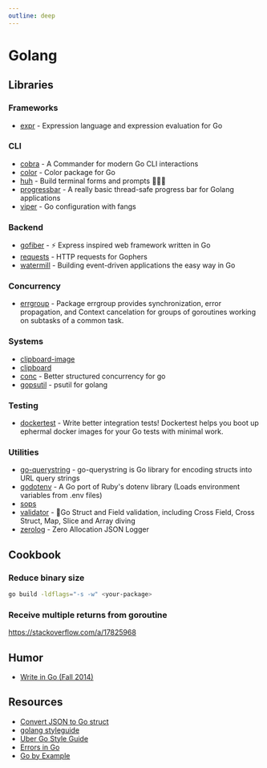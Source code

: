 ```yaml
---
outline: deep
---
```


# Golang

## Libraries

### Frameworks

- [expr](https://github.com/expr-lang/expr) - Expression language and expression evaluation for Go


### CLI

- [cobra](https://github.com/spf13/cobra) - A Commander for modern Go CLI interactions
- [color](https://github.com/fatih/color) - Color package for Go
- [huh](https://github.com/charmbracelet/huh) - Build terminal forms and prompts 🤷🏻‍♀️
- [progressbar](https://github.com/schollz/progressbar) - A really basic thread-safe progress bar for Golang applications
- [viper](https://github.com/spf13/viper) - Go configuration with fangs

### Backend

- [gofiber](https://github.com/gofiber/fiber/v2) - ⚡️ Express inspired web framework written in Go
- [requests](https://github.com/carlmjohnson/requests) - HTTP requests for Gophers
- [watermill](https://github.com/ThreeDotsLabs/watermill) - Building event-driven applications the easy way in Go

### Concurrency

- [errgroup](https://pkg.go.dev/golang.org/x/sync/errgroup) - Package errgroup provides synchronization, error propagation, and Context cancelation for groups of goroutines working on subtasks of a common task.

### Systems
- [clipboard-image](https://github.com/skanehira/clipboard-image)
- [clipboard](https://github.com/atotto/clipboard)
- [conc](https://github.com/sourcegraph/conc) - Better structured concurrency for go
- [gopsutil](https://github.com/shirou/gopsutil) - psutil for golang

### Testing
- [dockertest](https://github.com/ory/dockertest) - Write better integration tests! Dockertest helps you boot up ephermal docker images for your Go tests with minimal work.

### Utilities

- [go-querystring](https://github.com/google/go-querystring) - go-querystring is Go library for encoding structs into URL query strings
- [godotenv](https://github.com/joho/godotenv) - A Go port of Ruby's dotenv library (Loads environment variables from .env files)
- [sops](https://pkg.go.dev/github.com/getsops/sops/v3)
- [validator](https://github.com/go-playground/validator) - 💯Go Struct and Field validation, including Cross Field, Cross Struct, Map, Slice and Array diving
- [zerolog](https://github.com/rs/zerolog) - Zero Allocation JSON Logger

## Cookbook

### Reduce binary size

```bash
go build -ldflags="-s -w" <your-package>
```

### Receive multiple returns from goroutine

<https://stackoverflow.com/a/17825968>

## Humor

- [Write in Go (Fall 2014)](https://www.youtube.com/watch?v=LJvEIjRBSDA)

## Resources

- [Convert JSON to Go struct](https://mholt.github.io/json-to-go/)
- [golang styleguide](https://google.github.io/styleguide/go/)
- [Uber Go Style Guide](https://github.com/uber-go/guide/blob/master/style.md)
- [Errors in Go](https://miparnisariblog.wordpress.com/2024/07/28/errors-in-go/)
- [Go by Example](https://gobyexample.com/)
